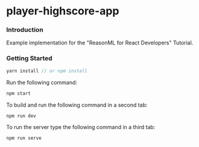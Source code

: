 # player-highscore-app

### Introduction

Example implementation for the "ReasonML for React Developers" Tutorial.

### Getting Started

```javascript
yarn install // or npm install
```

Run the following command:
```javascript
npm start
```

To build and run the following command in a second tab:

```javascript
npm run dev
```

To run the server type the following command in a third tab:
```javascript
npm run serve
```
